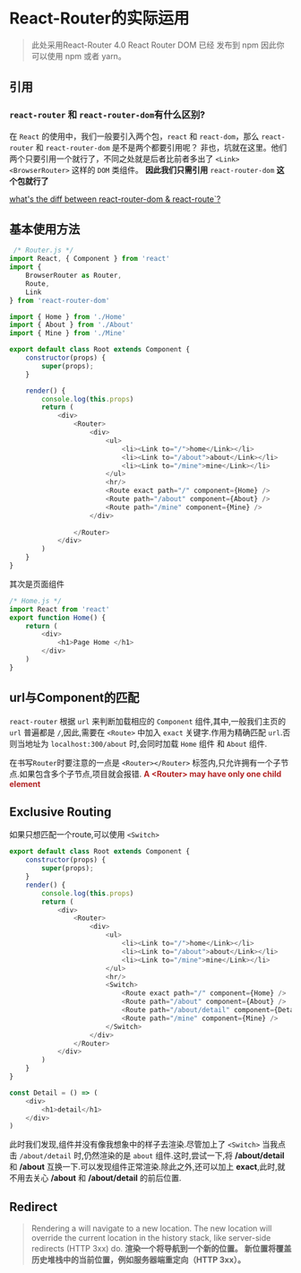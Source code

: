 # React-Router的实际运用
> 此处采用React-Router 4.0
 React Router DOM 已经 发布到 npm 因此你可以使用 npm 或者 yarn。

 ## 引用
 ### `react-router` 和 `react-router-dom`有什么区别?
 在 `React` 的使用中，我们一般要引入两个包，`react` 和 `react-dom`，那么 `react-router` 和 `react-router-dom` 是不是两个都要引用呢？
非也，坑就在这里。他们两个只要引用一个就行了，不同之处就是后者比前者多出了 `<Link>` `<BrowserRouter>` 这样的 `DOM` 类组件。
**因此我们只需引用** `react-router-dom` **这个包就行了**

 [what's the diff between react-router-dom & react-route`?](https://github.com/ReactTraining/react-router/issues/4648)

## 基本使用方法
``` js
 /* Router.js */
import React, { Component } from 'react'
import {
	BrowserRouter as Router,
	Route,
	Link
} from 'react-router-dom'

import { Home } from './Home'
import { About } from './About'
import { Mine } from './Mine'

export default class Root extends Component {
	constructor(props) {
		super(props);
	}

	render() {
		console.log(this.props)
		return (
			<div>
				<Router>
					<div>
						<ul>
							<li><Link to="/">home</Link></li>
							<li><Link to="/about">about</Link></li>
							<li><Link to="/mine">mine</Link></li>
						</ul>
						<hr/>
						<Route exact path="/" component={Home} />
						<Route path="/about" component={About} />
						<Route path="/mine" component={Mine} />
					</div>
					
				</Router>
			</div>
		)
	}
}
```
其次是页面组件
``` js
/* Home.js */
import React from 'react'
export function Home() {
	return (
		<div>
			<h1>Page Home </h1>
		</div>
	)
}
``` 
## url与Component的匹配
`react-router` 根据 `url` 来判断加载相应的 `Component` 组件,其中,一般我们主页的 `url` 普遍都是 `/`,因此,需要在 `<Route>` 中加入 `exact` 关键字.作用为精确匹配 `url`.否则当地址为 `localhost:300/about` 时,会同时加载 `Home` 组件 和 `About` 组件.

在书写`Router`时要注意的一点是 `<Router></Router>` 标签内,只允许拥有一个子节点.如果包含多个子节点,项目就会报错.
<font color="#B22222">**A \<Router> may have only one child element**</font>

## Exclusive Routing
如果只想匹配一个route,可以使用 `<Switch>`
``` js
export default class Root extends Component {
	constructor(props) {
		super(props);
	}
	render() {
		console.log(this.props)
		return (
			<div>
				<Router>
					<div>
						<ul>
							<li><Link to="/">home</Link></li>
							<li><Link to="/about">about</Link></li>
							<li><Link to="/mine">mine</Link></li>
						</ul>
						<hr/>
						<Switch>
							<Route exact path="/" component={Home} />
							<Route path="/about" component={About} />
							<Route path="/about/detail" component={Detail} />
							<Route path="/mine" component={Mine} />
						</Switch>
					</div>
				</Router>
			</div>
		)
	}
}

const Detail = () => (
	<div>
		<h1>detail</h1>
	</div>
)
```
此时我们发现,组件并没有像我想象中的样子去渲染.尽管加上了 `<Switch>` 当我点击 `/about/detail` 时,仍然渲染的是 `about` 组件.这时,尝试一下,将 **/about/detail** 
和 **/about** 互换一下.可以发现组件正常渲染.除此之外,还可以加上 **exact**,此时,就不用去关心 **/about** 和 **/about/detail** 的前后位置.

## Redirect
> Rendering a <Redirect> will navigate to a new location. The new location will override the current location in the history stack, like server-side redirects (HTTP 3xx) do.
**渲染一个<Redirect>将导航到一个新的位置。 新位置将覆盖历史堆栈中的当前位置，例如服务器端重定向（HTTP 3xx）。**

